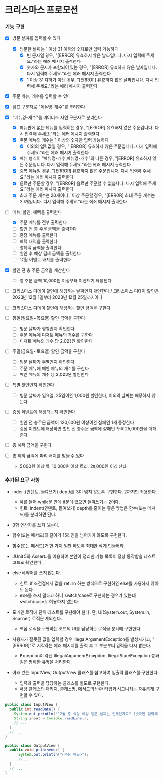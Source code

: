 # 크리스마스 프로모션

### 기능 구현

- [x] 방문 날짜를 입력할 수 있다
  - [x] 방문한 날짜는 1 이상 31 이하의 숫자로만 입력 가능하다
    - [x] 빈 문자일 경우, "[ERROR] 유효하지 않은 날짜입니다. 다시 입력해 주세요."라는 에러 메시지 출력한다
    - [x] 숫자와 문자가 포함되어 있는 경우, "[ERROR] 유효하지 않은 날짜입니다. 다시 입력해 주세요."라는 에러 메시지 출력한다
    - [x] 1 이상 31 이하가 아닌 경우, "[ERROR] 유효하지 않은 날짜입니다. 다시 입력해 주세요."라는 에러 메시지 출력한다

- [x] 주문 메뉴, 개수를 입력할 수 있다
- [x] 쉼표 구분자로 "메뉴명-개수"를 분리한다
- [x] "메뉴명-개수"를 마이너스 사인 구분자로 분리한다
  - [x] 메뉴판에 없는 메뉴를 입력하는 경우, "[ERROR] 유효하지 않은 주문입니다. 다시 입력해 주세요."라는 에러 메시지 출력한다
  - [x] 주문 메뉴의 개수는 1 이상의 숫자만 입력 가능하다
    - [x] 이외의 입력값일 경우, "[ERROR] 유효하지 않은 주문입니다. 다시 입력해 주세요."라는 에러 메시지 출력한다
  - [x] 메뉴 형식이 "메뉴명-개수,메뉴명-개수"와 다른 경우, "[ERROR] 유효하지 않은 주문입니다. 다시 입력해 주세요."라는 에러 메시지 출력한다
  - [x] 중복 메뉴일 경우, "[ERROR] 유효하지 않은 주문입니다. 다시 입력해 주세요."라는 에러 메시지 출력한다
  - [x] 음료만 주문할 경우, "[ERROR] 음료만 주문할 수 없습니다. 다시 입력해 주세요."라는 에러 메시지 출력한다
  - [x] 최대 주문 개수는 20개이다 / 이상 주문할 경우, "[ERROR] 최대 주문 개수는 20개입니다. 다시 입력해 주세요."라는 에러 메시지 출력한다

- [ ] 메뉴, 할인, 혜택을 출력한다
  - [x] 주문 메뉴를 전부 출력한다
  - [ ] 할인 전 총 주문 금액을 출력한다
  - [ ] 증정 메뉴를 출력한다
  - [ ] 혜택 내역을 출력한다
  - [ ] 총혜택 금액을 출력한다
  - [ ] 할인 후 예상 결제 금액을 출력한다
  - [ ] 12월 이벤트 배지를 출력한다

- [x] 할인 전 총 주문 금액을 계산한다
  - [ ] 총 주문 금액 10,000원 이상부터 이벤트가 적용된다
- [ ] 크리스마스 디데이 할인에 해당하는 날짜인지 확인한다 / 크리스마스 디데이 할인은 2023년 12월 1일부터 2023년 12월 25일까지이다
- [ ] 크리스마스 디데이 할인에 해당하는 할인 금액을 구한다

- [ ] 평일(일요일~목요일) 할인 금액을 구한다
  - [ ] 방문 날짜가 평일인지 확인한다
  - [ ] 주문 메뉴에 디저트 메뉴의 개수를 구한다
  - [ ] 디저트 메뉴의 개수 당 2,023원 할인한다

- [ ] 주말(금요일~토요일) 할인 금액을 구한다
  - [ ] 방문 날짜가 주말인지 확인한다
  - [ ] 주문 메뉴에 메인 메뉴의 개수를 구한다
  - [ ] 메인 메뉴의 개수 당 2,023원 할인한다

- [ ] 특별 할인인지 확인한다
  - [ ] 방문 날짜가 일요일, 25일이면 1,000원 할인한다, 이외의 날짜는 해당하지 않는다

- [ ] 증정 이벤트에 해당하는지 확인한다
  - [ ] 할인 전 총주문 금액이 120,000원 이상이면 샴페인 1개 증정한다
  - [ ] 증정 이벤트에 해당하면 할인 전 총주문 금액에 샴페인 가격 25,000원을 더해준다

- [ ] 총 혜택 금액을 구한다
- [ ] 총 혜택 금액에 따라 배지를 받을 수 있다
  - 5,000원 이상 별, 10,000원 이상 트리, 20,000원 이상 산타


### 추가된 요구 사항

- indent(인덴트, 들여쓰기) depth를 3이 넘지 않도록 구현한다. 2까지만 허용한다.
    - 예를 들어 while문 안에 if문이 있으면 들여쓰기는 2이다.
    - 힌트: indent(인덴트, 들여쓰기) depth를 줄이는 좋은 방법은 함수(또는 메서드)를 분리하면 된다.
- 3항 연산자를 쓰지 않는다.
- 함수(또는 메서드)의 길이가 15라인을 넘어가지 않도록 구현한다.
- 함수(또는 메서드)가 한 가지 일만 하도록 최대한 작게 만들어라.
- JUnit 5와 AssertJ를 이용하여 본인이 정리한 기능 목록이 정상 동작함을 테스트 코드로 확인한다.
- else 예약어를 쓰지 않는다.
  - 힌트: if 조건절에서 값을 return 하는 방식으로 구현하면 else를 사용하지 않아도 된다.
  - else를 쓰지 말라고 하니 switch/case로 구현하는 경우가 있는데 switch/case도 허용하지 않는다.
- 도메인 로직에 단위 테스트를 구현해야 한다. 단, UI(System.out, System.in, Scanner) 로직은 제외한다.
  - 핵심 로직을 구현하는 코드와 UI를 담당하는 로직을 분리해 구현한다.
- 사용자가 잘못된 값을 입력할 경우 IllegalArgumentException를 발생시키고, "[ERROR]"로 시작하는 에러 메시지를 출력 후 그 부분부터 입력을 다시 받는다.
  - Exception이 아닌 IllegalArgumentException, IllegalStateException 등과 같은 명확한 유형을 처리한다.

- 아래 있는 InputView, OutputView 클래스를 참고하여 입출력 클래스를 구현한다.
  - 입력과 출력을 담당하는 클래스를 별도로 구현한다.
  - 해당 클래스의 패키지, 클래스명, 메서드의 반환 타입과 시그니처는 자유롭게 구현할 수 있다.
```java    
public class InputView {
  public int readDate() {
    System.out.println("12월 중 식당 예상 방문 날짜는 언제인가요? (숫자만 입력해 주세요!)");
    String input = Console.readLine();    
    // ...
  }
  // ...
}

public class OutputView {
  public void printMenu() {
      System.out.println("<주문 메뉴>");
      // ...
  }
  // ...
}
```